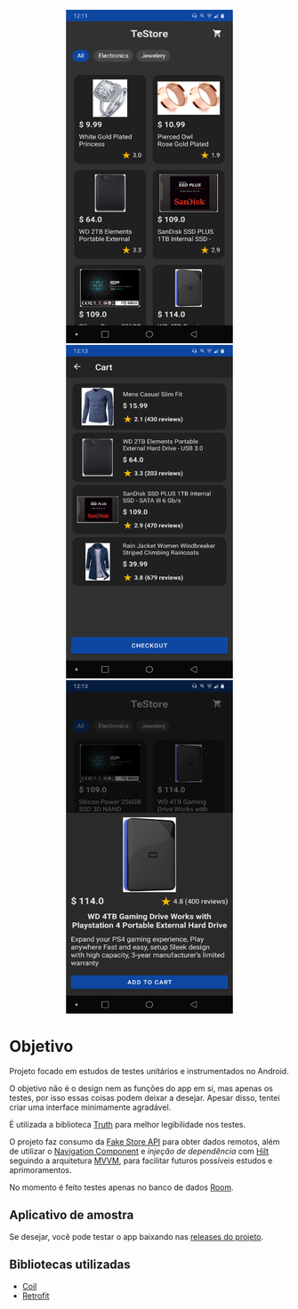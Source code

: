 <p align="center">
  <img src="screenshots/screenshot-01.png" width="300" height="600" />
  <img src="screenshots/screenshot-02.png" width="300" height="600" />
  <img src="screenshots/screenshot-03.png" width="300" height="600" />
</p>

# Objetivo

Projeto focado em estudos de testes unitários e instrumentados no Android.

O objetivo não é o design nem as funções do app em si, mas apenas os testes, por isso essas coisas podem deixar a desejar. Apesar disso, tentei criar uma interface minimamente agradável.

É utilizada a biblioteca [Truth](https://github.com/google/truth) para melhor legibilidade nos testes.

O projeto faz consumo da [Fake Store API](https://fakestoreapi.com) para obter dados remotos, além de utilizar o [Navigation Component](https://developer.android.com/guide/navigation/navigation-getting-started) e *injeção de dependência* com [Hilt](https://developer.android.com/training/dependency-injection/hilt-android) seguindo a arquitetura [MVVM](https://developer.android.com/jetpack/guide), para facilitar futuros possíveis estudos e aprimoramentos.

No momento é feito testes apenas no banco de dados [Room](https://developer.android.com/training/data-storage/room).

## Aplicativo de amostra  

Se desejar, você pode testar o app baixando nas
[releases do projeto](https://github.com/jsericksk/TeStore/releases).

## Bibliotecas utilizadas
- [Coil](https://github.com/coil-kt/coil)
- [Retrofit](https://github.com/square/retrofit)
